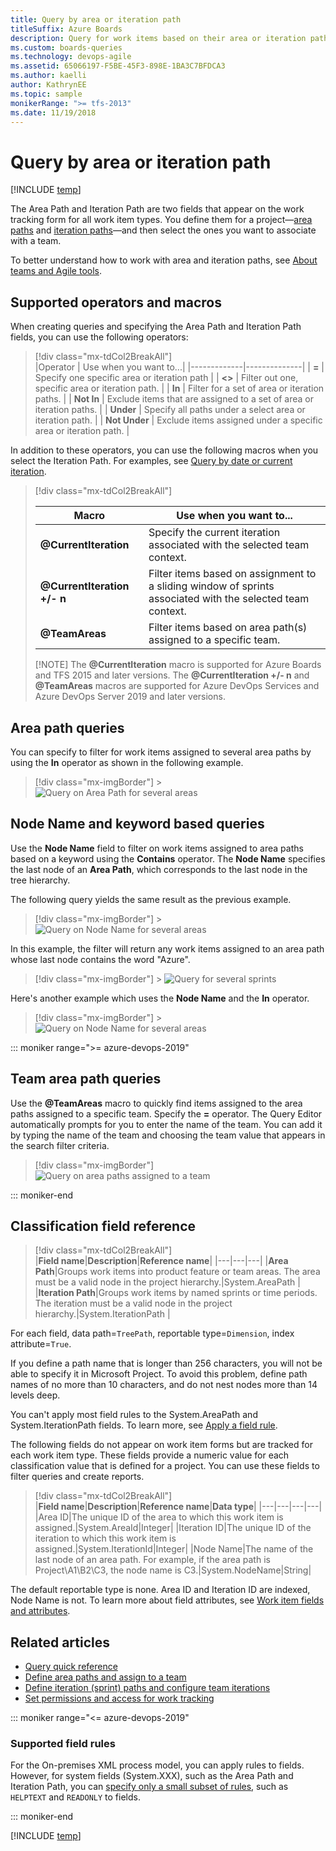 ```yaml
---
title: Query by area or iteration path
titleSuffix: Azure Boards
description: Query for work items based on their area or iteration path in Azure Boards, Azure DevOps, & Team Foundation Server
ms.custom: boards-queries
ms.technology: devops-agile
ms.assetid: 65066197-F5BE-45F3-898E-1BA3C7BFDCA3
ms.author: kaelli
author: KathrynEE
ms.topic: sample
monikerRange: ">= tfs-2013"
ms.date: 11/19/2018
---
```


# Query by area or iteration path

[!INCLUDE [temp](../includes/version-vsts-tfs-all-versions.md)]

The Area Path and Iteration Path are two fields that appear on the work tracking form for all work item types. You define them for a project&mdash;[area paths](../../organizations/settings/set-area-paths.md) and [iteration paths](../../organizations/settings/set-iteration-paths-sprints.md)&mdash;and then select the ones you want to associate with a team.

To better understand how to work with area and iteration paths, see [About teams and Agile tools](../../organizations/settings/about-teams-and-settings.md).

## Supported operators and macros

When creating queries and specifying the Area Path and Iteration Path fields, you can use the following operators:

> [!div class="mx-tdCol2BreakAll"]  
> |Operator | Use when you want to...|
> |-------------|--------------|
> | **=** | Specify one specific area or iteration path |
> | **<>** | Filter out one, specific area or iteration path. |
> | **In** | Filter for a set of area or iteration paths. |
> | **Not In** | Exclude items that are assigned to a set of area or iteration paths. |
> | **Under** | Specify all paths under a select area or iteration path. |
> | **Not Under** | Exclude items assigned under a specific area or iteration path. |

In addition to these operators, you can use the following macros when you select the Iteration Path. For examples, see [Query by date or current iteration](query-by-area-iteration-path.md).

> [!div class="mx-tdCol2BreakAll"]
>
> | Macro                                         | Use when you want to...                                                                                    |
> | --------------------------------------------- | ---------------------------------------------------------------------------------------------------------- |
> | <strong>@CurrentIteration</strong>            | Specify the current iteration associated with the selected team context.                                   |
> | **@CurrentIteration +/- n**&nbsp;&nbsp;&nbsp; | Filter items based on assignment to a sliding window of sprints associated with the selected team context. |
> | <strong>@TeamAreas</strong>                   | Filter items based on area path(s) assigned to a specific team.                                            |
>
> [!NOTE]
> The <strong>@CurrentIteration</strong> macro is supported for Azure Boards and TFS 2015 and later versions. The **@CurrentIteration +/- n** and <strong>@TeamAreas</strong> macros are supported for Azure DevOps Services and Azure DevOps Server 2019 and later versions.

## Area path queries

You can specify to filter for work items assigned to several area paths by using the **In** operator as shown in the following example.

> [!div class="mx-imgBorder"] > ![Query on Area Path for several areas](media/query-area-iteration/query-with-in-operator.png)

## Node Name and keyword based queries

Use the **Node Name** field to filter on work items assigned to area paths based on a keyword using the **Contains** operator. The **Node Name** specifies the last node of an **Area Path**, which corresponds to the last node in the tree hierarchy.

The following query yields the same result as the previous example.

> [!div class="mx-imgBorder"] > ![Query on Node Name for several areas](media/query-area-iteration/query-with-in-operator-node-name.png)

In this example, the filter will return any work items assigned to an area path whose last node contains the word "Azure".

> [!div class="mx-imgBorder"] > ![Query for several sprints](media/query-area-iteration/query-filter-contains-node-name.png)

Here's another example which uses the **Node Name** and the **In** operator.

> [!div class="mx-imgBorder"] > ![Query on Node Name for several areas](media/query-area-iteration/query-with-in-operator-node-name.png)

::: moniker range=">= azure-devops-2019"
<a id="team-area-path" />

## Team area path queries

Use the <strong>@TeamAreas</strong> macro to quickly find items assigned to the area paths assigned to a specific team. Specify the **=** operator. The Query Editor automatically prompts for you to enter the name of the team. You can add it by typing the name of the team and choosing the team value that appears in the search filter criteria.

> [!div class="mx-imgBorder"]
> ![Query on area paths assigned to a team](media/query-area-iteration/teamareas-macro-example.png)

::: moniker-end

<a name="field-reference"></a>

## Classification field reference

> [!div class="mx-tdCol2BreakAll"]  
> |**Field name**|**Description**|**Reference name**|
> |---|---|---|
> |**Area Path**|Groups work items into product feature or team areas. The area must be a valid node in the project hierarchy.|System.AreaPath |
> |**Iteration Path**|Groups work items by named sprints or time periods. The iteration must be a valid node in the project hierarchy.|System.IterationPath |

For each field, data path=`TreePath`, reportable type=`Dimension`, index attribute=`True`.

If you define a path name that is longer than 256 characters, you will not be able to specify it in Microsoft Project. To avoid this problem, define path names of no more than 10 characters, and do not nest nodes more than 14 levels deep.

You can't apply most field rules to the System.AreaPath and System.IterationPath fields. To learn more, see [Apply a field rule](../../reference/xml/apply-rule-work-item-field.md).

The following fields do not appear on work item forms but are tracked for each work item type. These fields provide a numeric value for each classification value that is defined for a project. You can use these fields to filter queries and create reports.

> [!div class="mx-tdCol2BreakAll"]  
> |**Field name**|**Description**|**Reference name**|**Data type**|
> |---|---|---|---|
> |Area ID|The unique ID of the area to which this work item is assigned.|System.AreaId|Integer|
> |Iteration ID|The unique ID of the iteration to which this work item is assigned.|System.IterationId|Integer|
> |Node Name|The name of the last node of an area path. For example, if the area path is Project\A1\B2\C3, the node name is C3.|System.NodeName|String|

The default reportable type is none. Area ID and Iteration ID are indexed, Node Name is not. To learn more about field attributes, see [Work item fields and attributes](../work-items/work-item-fields.md).

## Related articles

- [Query quick reference](query-index-quick-ref.md)
- [Define area paths and assign to a team](../../organizations/settings/set-area-paths.md)
- [Define iteration (sprint) paths and configure team iterations](../../organizations/settings/set-iteration-paths-sprints.md)
- [Set permissions and access for work tracking](../../organizations/security/set-permissions-access-work-tracking.md)

::: moniker range="<= azure-devops-2019"
<a name="field-rules"></a>

### Supported field rules

For the On-premises XML process model, you can apply rules to fields. However, for system fields (System.XXX), such as the Area Path and Iteration Path, you can [specify only a small subset of rules](../../reference/xml/apply-rule-work-item-field.md#system), such as `HELPTEXT` and `READONLY` to fields.

::: moniker-end

[!INCLUDE [temp](../includes/rest-apis-queries.md)]
